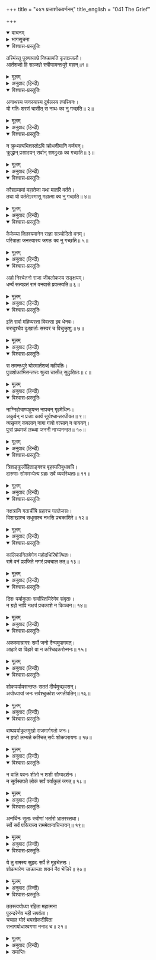 +++
title = "०४१ प्रजाशोकवर्णनम्"
title_english = "041 The Grief"

+++
<details open><summary>वाचनम्</summary>
<div caption="श्रीराम-हरिसीताराममूर्ति-घनपाठिभ्यां वचनम्" class="audioEmbed" src="https://archive.org/download/Ramayana-recitation-Sriram-harisItArAmamUrti-Ghanapaati-v2/Kanda_2/Kanda_2_AYK-041-Praja_Shoka_Varnanam.mp3"></div>
</details>

<details><summary>भागसूचना</summary>

41. श्रीरामके वनगमनसे रनवासकी स्त्रियोंका विलाप तथा नगरनिवासियोंकी शोकाकुल अवस्था
</details>

<details open><summary>विश्वास-प्रस्तुतिः</summary>

तस्मिंस्तु पुरुषव्याघ्रे निष्क्रामति कृताञ्जलौ।  
आर्तशब्दो हि सञ्जज्ञे स्त्रीणामन्तःपुरे महान्॥१॥
</details>

<details><summary>मूलम्</summary>

तस्मिंस्तु पुरुषव्याघ्रे निष्क्रामति कृताञ्जलौ।  
आर्तशब्दो हि सञ्जज्ञे स्त्रीणामन्तःपुरे महान्॥१॥
</details>

<details><summary>अनुवाद (हिन्दी)</summary>

पुरुषसिंह श्रीरामने माताओंसहित पिताके लिये दूरसे ही हाथ जोड़ रखे थे, उसी अवस्थामें जब वे रथद्वारा नगरसे बाहर निकलने लगे, उस समय रनवासकी रानियोंमें बड़ा हाहाकार मच गया॥ १॥
</details>

<details open><summary>विश्वास-प्रस्तुतिः</summary>

अनाथस्य जनस्यास्य दुर्बलस्य तपस्विनः।  
यो गतिः शरणं चासीत् स नाथः क्व नु गच्छति॥ २॥
</details>

<details><summary>मूलम्</summary>

अनाथस्य जनस्यास्य दुर्बलस्य तपस्विनः।  
यो गतिः शरणं चासीत् स नाथः क्व नु गच्छति॥ २॥
</details>

<details><summary>अनुवाद (हिन्दी)</summary>

वे रोती हुई कहने लगीं—‘हाय! जो हम अनाथ, दुर्बल और शोचनीय जनोंकी गति (सब सुखोंकी प्राप्ति करानेवाले) और शरण (समस्त आपत्तियोंसे रक्षा करनेवाले) थे, वे हमारे नाथ (मनोरथ पूर्ण करनेवाले) श्रीराम कहाँ चले जा रहे हैं?॥ २॥
</details>

<details open><summary>विश्वास-प्रस्तुतिः</summary>

न क्रुध्यत्यभिशस्तोऽपि क्रोधनीयानि वर्जयन्।  
क्रुद्धान् प्रसादयन् सर्वान् समदुःखः क्व गच्छति॥ ३॥
</details>

<details><summary>मूलम्</summary>

न क्रुध्यत्यभिशस्तोऽपि क्रोधनीयानि वर्जयन्।  
क्रुद्धान् प्रसादयन् सर्वान् समदुःखः क्व गच्छति॥ ३॥
</details>

<details><summary>अनुवाद (हिन्दी)</summary>

‘जो किसीके द्वारा झूठा कलंक लगाये जानेपर भी क्रोध नहीं करते थे, क्रोध दिलानेवाली बातें नहीं कहते थे और रूठे हुए सभी लोगोंको मनाकर प्रसन्न कर लेते थे, वे दूसरोंके दुःखमें समवेदना प्रकट करनेवाले राम कहाँ जा रहे हैं?॥ ३॥
</details>

<details open><summary>विश्वास-प्रस्तुतिः</summary>

कौसल्यायां महातेजा यथा मातरि वर्तते।  
तथा यो वर्ततेऽस्मासु महात्मा क्व नु गच्छति॥ ४॥
</details>

<details><summary>मूलम्</summary>

कौसल्यायां महातेजा यथा मातरि वर्तते।  
तथा यो वर्ततेऽस्मासु महात्मा क्व नु गच्छति॥ ४॥
</details>

<details><summary>अनुवाद (हिन्दी)</summary>

‘जो महातेजस्वी महात्मा श्रीराम अपनी माता कौसल्याके साथ जैसा बर्ताव करते थे, वैसा ही बर्ताव हमारे साथ भी करते थे, वे कहाँ चले जा रहे हैं?॥ ४॥
</details>

<details open><summary>विश्वास-प्रस्तुतिः</summary>

कैकेय्या क्लिश्यमानेन राज्ञा सञ्चोदितो वनम्।  
परित्राता जनस्यास्य जगतः क्व नु गच्छति॥ ५॥
</details>

<details><summary>मूलम्</summary>

कैकेय्या क्लिश्यमानेन राज्ञा सञ्चोदितो वनम्।  
परित्राता जनस्यास्य जगतः क्व नु गच्छति॥ ५॥
</details>

<details><summary>अनुवाद (हिन्दी)</summary>

‘कैकेयीके द्वारा क्लेशमें डाले गये महाराजके वन जानेके लिये कहनेपर हमलोगोंकी अथवा समस्त जगत् की रक्षा करनेवाले श्रीरघुवीर कहाँ चले जा रहे हैं?॥ ५॥
</details>

<details open><summary>विश्वास-प्रस्तुतिः</summary>

अहो निश्चेतनो राजा जीवलोकस्य सङ्क्षयम्।  
धर्म्यं सत्यव्रतं रामं वनवासे प्रवत्स्यति॥ ६॥
</details>

<details><summary>मूलम्</summary>

अहो निश्चेतनो राजा जीवलोकस्य सङ्क्षयम्।  
धर्म्यं सत्यव्रतं रामं वनवासे प्रवत्स्यति॥ ६॥
</details>

<details><summary>अनुवाद (हिन्दी)</summary>

‘अहो! ये राजा बड़े बुद्धिहीन हैं, जो कि जीव-जगत् के आश्रयभूत, धर्मपरायण, सत्यव्रती श्रीरामको वनवासके लिये देश निकाला दे रहे हैं’॥ ६॥
</details>

<details open><summary>विश्वास-प्रस्तुतिः</summary>

इति सर्वा महिष्यस्ता विवत्सा इव धेनवः।  
रुरुदुश्चैव दुःखार्ताः सस्वरं च विचुक्रुशुः॥ ७॥
</details>

<details><summary>मूलम्</summary>

इति सर्वा महिष्यस्ता विवत्सा इव धेनवः।  
रुरुदुश्चैव दुःखार्ताः सस्वरं च विचुक्रुशुः॥ ७॥
</details>

<details><summary>अनुवाद (हिन्दी)</summary>

इस प्रकार वे सब-की-सब रानियाँ बछड़ोंसे बिछुड़ी हुई गौओंकी तरह दुःखसे आर्त होकर रोने और उच्चस्वरसे क्रन्दन करने लगीं॥ ७॥
</details>

<details open><summary>विश्वास-प्रस्तुतिः</summary>

स तमन्तःपुरे घोरमार्तशब्दं महीपतिः।  
पुत्रशोकाभिसन्तप्तः श्रुत्वा चासीत् सुदुःखितः॥ ८॥
</details>

<details><summary>मूलम्</summary>

स तमन्तःपुरे घोरमार्तशब्दं महीपतिः।  
पुत्रशोकाभिसन्तप्तः श्रुत्वा चासीत् सुदुःखितः॥ ८॥
</details>

<details><summary>अनुवाद (हिन्दी)</summary>

अन्तःपुरमें वह घोर आर्तनाद सुनकर पुत्रशोकसे संतप्त हुए महाराज दशरथ बहुत दुःखी हो गये॥ ८॥
</details>

<details open><summary>विश्वास-प्रस्तुतिः</summary>

नाग्निहोत्राण्यहूयन्त नापचन् गृहमेधिनः।  
अकुर्वन् न प्रजाः कार्यं सूर्यश्चान्तरधीयत॥ ९॥  
व्यसृजन् कवलान् नागा गावो वत्सान् न पाययन्।  
पुत्रां प्रथमजं लब्ध्वा जननी नाभ्यनन्दत॥ १०॥
</details>

<details><summary>मूलम्</summary>

नाग्निहोत्राण्यहूयन्त नापचन् गृहमेधिनः।  
अकुर्वन् न प्रजाः कार्यं सूर्यश्चान्तरधीयत॥ ९॥  
व्यसृजन् कवलान् नागा गावो वत्सान् न पाययन्।  
पुत्रां प्रथमजं लब्ध्वा जननी नाभ्यनन्दत॥ १०॥
</details>

<details><summary>अनुवाद (हिन्दी)</summary>

उस दिन अग्निहोत्र बंद हो गया, गृहस्थोंके घर भोजन नहीं बना, प्रजाओंने कोई काम नहीं किया, सूर्यदेव अस्ताचलको चले गये, हाथियोंने मुँहमें लिया हुआ चारा छोड़ दिया, गौओंने बछड़ोंको दूध नहीं पिलाया और पहले-पहल पुत्रको जन्म देकर भी कोई माता प्रसन्न नहीं हुई॥ ९-१०॥
</details>

<details open><summary>विश्वास-प्रस्तुतिः</summary>

त्रिशङ्कुर्लोहिताङ्गश्च बृहस्पतिबुधावपि।  
दारुणाः सोममभ्येत्य ग्रहाः सर्वे व्यवस्थिताः॥ ११॥
</details>

<details><summary>मूलम्</summary>

त्रिशङ्कुर्लोहिताङ्गश्च बृहस्पतिबुधावपि।  
दारुणाः सोममभ्येत्य ग्रहाः सर्वे व्यवस्थिताः॥ ११॥
</details>

<details><summary>अनुवाद (हिन्दी)</summary>

त्रिशंकु, मङ्गल, गुरु, बुध तथा अन्य समस्त ग्रह शुक्र, शनि आदि रातमें वक्रगतिसे चन्द्रमाके पास पहुँचकर दारुण (क्रूरकान्तियुक्त) होकर स्थित हो गये॥
</details>

<details open><summary>विश्वास-प्रस्तुतिः</summary>

नक्षत्राणि गतार्चींषि ग्रहाश्च गततेजसः।  
विशाखाश्च सधूमाश्च नभसि प्रचकाशिरे॥ १२॥
</details>

<details><summary>मूलम्</summary>

नक्षत्राणि गतार्चींषि ग्रहाश्च गततेजसः।  
विशाखाश्च सधूमाश्च नभसि प्रचकाशिरे॥ १२॥
</details>

<details><summary>अनुवाद (हिन्दी)</summary>

नक्षत्रोंकी कान्ति फीकी पड़ गयी और ग्रह निस्तेज हो गये। वे सब-के-सब आकाशमें विपरीत मार्गपर स्थित हो धूमाच्छन्न प्रतीत हो रहे थे॥ १२॥
</details>

<details open><summary>विश्वास-प्रस्तुतिः</summary>

कालिकानिलवेगेन महोदधिरिवोत्थितः।  
रामे वनं प्रव्रजिते नगरं प्रचचाल तत्॥ १३॥
</details>

<details><summary>मूलम्</summary>

कालिकानिलवेगेन महोदधिरिवोत्थितः।  
रामे वनं प्रव्रजिते नगरं प्रचचाल तत्॥ १३॥
</details>

<details><summary>अनुवाद (हिन्दी)</summary>

आकाशमें छायी हुई मेघमाला वायुके वेगसे उमड़े हुए समुद्रके समान प्रतीत होती थी। श्रीरामके वनको जाते समय वह सारा नगर जोर-जोरसे हिलने लगा (वहाँ भूकम्प आ गया)॥ १३॥
</details>

<details open><summary>विश्वास-प्रस्तुतिः</summary>

दिशः पर्याकुलाः सर्वास्तिमिरेणेव संवृताः।  
न ग्रहो नापि नक्षत्रं प्रचकाशे न किञ्चन॥ १४॥
</details>

<details><summary>मूलम्</summary>

दिशः पर्याकुलाः सर्वास्तिमिरेणेव संवृताः।  
न ग्रहो नापि नक्षत्रं प्रचकाशे न किञ्चन॥ १४॥
</details>

<details><summary>अनुवाद (हिन्दी)</summary>

समस्त दिशाएँ व्याकुल हो उठीं, उनमें अन्धकार-सा छा गया। न कोई ग्रह प्रकाशित होता था, न नक्षत्र॥
</details>

<details open><summary>विश्वास-प्रस्तुतिः</summary>

अकस्मान्नागरः सर्वो जनो दैन्यमुपागमत्।  
आहारे वा विहारे वा न कश्चिदकरोन्मनः॥ १५॥
</details>

<details><summary>मूलम्</summary>

अकस्मान्नागरः सर्वो जनो दैन्यमुपागमत्।  
आहारे वा विहारे वा न कश्चिदकरोन्मनः॥ १५॥
</details>

<details><summary>अनुवाद (हिन्दी)</summary>

सहसा सारे नागरिक दीन-दशाको प्राप्त हो गये। किसीने भी आहार या विहारमें मन नहीं लगाया॥ १५॥
</details>

<details open><summary>विश्वास-प्रस्तुतिः</summary>

शोकपर्यायसन्तप्तः सततं दीर्घमुच्छ्वसन्।  
अयोध्यायां जनः सर्वश्चुक्रोश जगतीपतिम्॥ १६॥
</details>

<details><summary>मूलम्</summary>

शोकपर्यायसन्तप्तः सततं दीर्घमुच्छ्वसन्।  
अयोध्यायां जनः सर्वश्चुक्रोश जगतीपतिम्॥ १६॥
</details>

<details><summary>अनुवाद (हिन्दी)</summary>

अयोध्यावासी सब लोग शोकपरम्परासे संतप्त हो निरन्तर लंबी साँस खींचते हुए राजा दशरथको कोसने लगे॥ १६॥
</details>

<details open><summary>विश्वास-प्रस्तुतिः</summary>

बाष्पपर्याकुलमुखो राजमार्गगतो जनः।  
न हृष्टो लभ्यते कश्चित् सर्वः शोकपरायणः॥ १७॥
</details>

<details><summary>मूलम्</summary>

बाष्पपर्याकुलमुखो राजमार्गगतो जनः।  
न हृष्टो लभ्यते कश्चित् सर्वः शोकपरायणः॥ १७॥
</details>

<details><summary>अनुवाद (हिन्दी)</summary>

सड़कपर निकला हुआ कोई भी मनुष्य प्रसन्न नहीं दिखायी देता था। सबका मुख आँसुओंसे भीगा हुआ था और सभी शोकमग्न हो रहे थे॥ १७॥
</details>

<details open><summary>विश्वास-प्रस्तुतिः</summary>

न वाति पवनः शीतो न शशी सौम्यदर्शनः।  
न सूर्यस्तपते लोकं सर्वं पर्याकुलं जगत्॥ १८॥
</details>

<details><summary>मूलम्</summary>

न वाति पवनः शीतो न शशी सौम्यदर्शनः।  
न सूर्यस्तपते लोकं सर्वं पर्याकुलं जगत्॥ १८॥
</details>

<details><summary>अनुवाद (हिन्दी)</summary>

शीतल वायु नहीं चलती थी। चन्द्रमा सौम्य नहीं दिखायी देता था। सूर्य भी जगत् को उचित मात्रामें ताप या प्रकाश नहीं दे रहा था। सारा संसार ही व्याकुल हो उठा था॥ १८॥
</details>

<details open><summary>विश्वास-प्रस्तुतिः</summary>

अनर्थिनः सुताः स्त्रीणां भर्तारो भ्रातरस्तथा।  
सर्वे सर्वं परित्यज्य राममेवान्वचिन्तयन्॥ १९॥
</details>

<details><summary>मूलम्</summary>

अनर्थिनः सुताः स्त्रीणां भर्तारो भ्रातरस्तथा।  
सर्वे सर्वं परित्यज्य राममेवान्वचिन्तयन्॥ १९॥
</details>

<details><summary>अनुवाद (हिन्दी)</summary>

बालक माँ-बापको भूल गये। पतियोंको स्त्रियोंकी याद नहीं आती थी और भाई भाईका स्मरण नहीं करते थे—सभी सब कुछ छोड़कर केवल श्रीरामका ही चिन्तन करने लगे॥ १९॥
</details>

<details open><summary>विश्वास-प्रस्तुतिः</summary>

ये तु रामस्य सुहृदः सर्वे ते मूढचेतसः।  
शोकभारेण चाक्रान्ताः शयनं नैव भेजिरे॥ २०॥
</details>

<details><summary>मूलम्</summary>

ये तु रामस्य सुहृदः सर्वे ते मूढचेतसः।  
शोकभारेण चाक्रान्ताः शयनं नैव भेजिरे॥ २०॥
</details>

<details><summary>अनुवाद (हिन्दी)</summary>

जो श्रीरामके मित्र थे, वे सब तो और भी अपनी सुध-बुध खो बैठे थे। शोकके भारसे आक्रान्त होनेके कारण वे रातमें सोयेतक नहीं॥ २०॥
</details>

<details open><summary>विश्वास-प्रस्तुतिः</summary>

ततस्त्वयोध्या रहिता महात्मना  
पुरन्दरेणेव मही सपर्वता।  
चचाल घोरं भयशोकदीपिता  
सनागयोधाश्वगणा ननाद च॥ २१॥
</details>

<details><summary>मूलम्</summary>

ततस्त्वयोध्या रहिता महात्मना  
पुरन्दरेणेव मही सपर्वता।  
चचाल घोरं भयशोकदीपिता  
सनागयोधाश्वगणा ननाद च॥ २१॥
</details>

<details><summary>अनुवाद (हिन्दी)</summary>

इस प्रकार सारी अयोध्यापुरी श्रीरामसे रहित होकर भय और शोकसे प्रज्वलित-सी होकर उसी प्रकार घोर हलचलमें पड़ गयी, जैसे देवराज इन्द्रसे रहित हुई मेरु-पर्वतसहित यह पृथ्वी डगमगाने लगती है। हाथी, घोड़े और सैनिकोंसहित उस नगरीमें भयंकर आर्तनाद होने लगा॥
</details>

<details><summary>समाप्तिः</summary>

इत्यार्षे श्रीमद्रामायणे वाल्मीकीये आदिकाव्येऽयोध्याकाण्डे एकचत्वारिंशः सर्गः॥ ४१॥  
इस प्रकार श्रीवाल्मीकिनिर्मित आर्षरामायण आदिकाव्यके अयोध्याकाण्डमें इकतालीसवाँ सर्ग पूरा हुआ॥ ४१॥
</details>

